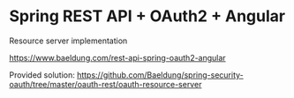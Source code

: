 # Spring REST API + OAuth2 + Angular

Resource server implementation

https://www.baeldung.com/rest-api-spring-oauth2-angular

Provided solution: https://github.com/Baeldung/spring-security-oauth/tree/master/oauth-rest/oauth-resource-server